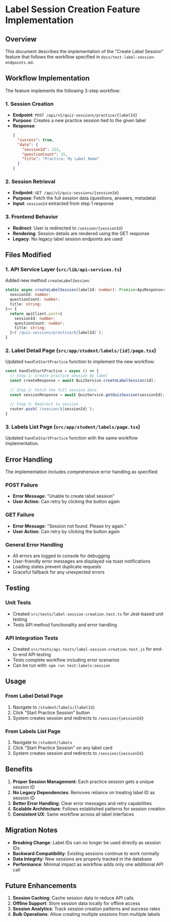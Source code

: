 # Label Session Creation Feature Implementation

## Overview

This document describes the implementation of the "Create Label Session" feature that follows the workflow specified in `docs/test-label-session-endpoints.md`.

## Workflow Implementation

The feature implements the following 3-step workflow:

### 1. Session Creation
- **Endpoint**: `POST /api/v1/quiz-sessions/practice/{labelId}`
- **Purpose**: Creates a new practice session tied to the given label
- **Response**: 
  ```json
  {
    "success": true,
    "data": {
      "sessionId": 123,
      "questionCount": 15,
      "title": "Practice: My Label Name"
    }
  }
  ```

### 2. Session Retrieval
- **Endpoint**: `GET /api/v1/quiz-sessions/{sessionId}`
- **Purpose**: Fetch the full session data (questions, answers, metadata)
- **Input**: `sessionId` extracted from step 1 response

### 3. Frontend Behavior
- **Redirect**: User is redirected to `/session/{sessionId}`
- **Rendering**: Session details are rendered using the GET response
- **Legacy**: No legacy label session endpoints are used

## Files Modified

### 1. API Service Layer (`src/lib/api-services.ts`)

Added new method `createLabelSession`:

```typescript
static async createLabelSession(labelId: number): Promise<ApiResponse<{
  sessionId: number;
  questionCount: number;
  title: string;
}>> {
  return apiClient.post<{
    sessionId: number;
    questionCount: number;
    title: string;
  }>(`/quiz-sessions/practice/${labelId}`);
}
```

### 2. Label Detail Page (`src/app/student/labels/[id]/page.tsx`)

Updated `handleStartPractice` function to implement the new workflow:

```typescript
const handleStartPractice = async () => {
  // Step 1: Create practice session by label
  const createResponse = await QuizService.createLabelSession(id);
  
  // Step 2: Fetch the full session data
  const sessionResponse = await QuizService.getQuizSession(sessionId);
  
  // Step 3: Redirect to session
  router.push(`/session/${sessionId}`);
}
```

### 3. Labels List Page (`src/app/student/labels/page.tsx`)

Updated `handleStartPractice` function with the same workflow implementation.

## Error Handling

The implementation includes comprehensive error handling as specified:

### POST Failure
- **Error Message**: "Unable to create label session"
- **User Action**: Can retry by clicking the button again

### GET Failure  
- **Error Message**: "Session not found. Please try again."
- **User Action**: Can retry by clicking the button again

### General Error Handling
- All errors are logged to console for debugging
- User-friendly error messages are displayed via toast notifications
- Loading states prevent duplicate requests
- Graceful fallback for any unexpected errors

## Testing

### Unit Tests
- Created `src/tests/label-session-creation.test.ts` for Jest-based unit testing
- Tests API method functionality and error handling

### API Integration Tests
- Created `src/tests/api-tests/label-session-creation.test.js` for end-to-end API testing
- Tests complete workflow including error scenarios
- Can be run with: `npm run test:labels:session`

## Usage

### From Label Detail Page
1. Navigate to `/student/labels/{labelId}`
2. Click "Start Practice Session" button
3. System creates session and redirects to `/session/{sessionId}`

### From Labels List Page
1. Navigate to `/student/labels`
2. Click "Start Practice Session" on any label card
3. System creates session and redirects to `/session/{sessionId}`

## Benefits

1. **Proper Session Management**: Each practice session gets a unique session ID
2. **No Legacy Dependencies**: Removes reliance on treating label ID as session ID
3. **Better Error Handling**: Clear error messages and retry capabilities
4. **Scalable Architecture**: Follows established patterns for session creation
5. **Consistent UX**: Same workflow across all label interfaces

## Migration Notes

- **Breaking Change**: Label IDs can no longer be used directly as session IDs
- **Backward Compatibility**: Existing sessions continue to work normally
- **Data Integrity**: New sessions are properly tracked in the database
- **Performance**: Minimal impact as workflow adds only one additional API call

## Future Enhancements

1. **Session Caching**: Cache session data to reduce API calls
2. **Offline Support**: Store session data locally for offline access
3. **Session Analytics**: Track session creation patterns and success rates
4. **Bulk Operations**: Allow creating multiple sessions from multiple labels
